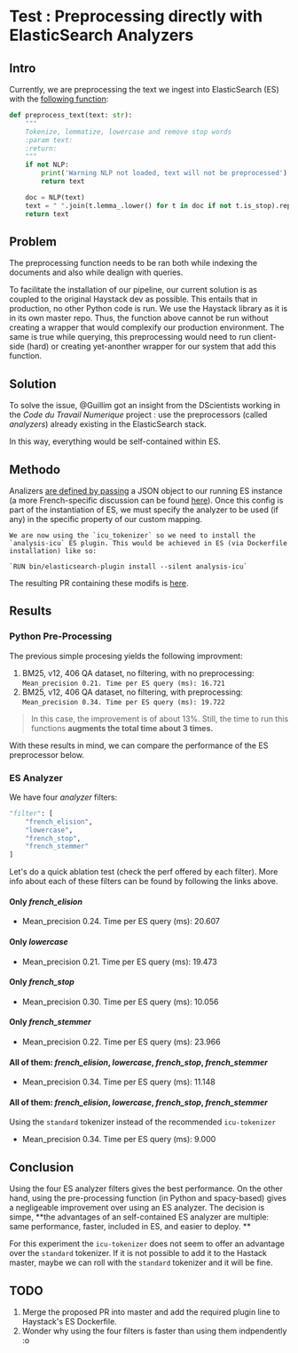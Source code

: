 # Test : Preprocessing directly with ElasticSearch Analyzers

## Intro

Currently, we are preprocessing the text we ingest into ElasticSearch (ES) with the [following function](https://github.com/etalab-ia/piaf-ml/blob/9f27997447fe5985eb3d4ddf959fe9435206548e/src/util/convert_json_to_dictsAndEmbeddings.py#L18): 

```python
def preprocess_text(text: str):
    """
    Tokenize, lemmatize, lowercase and remove stop words
    :param text:
    :return:
    """
    if not NLP:
        print('Warning NLP not loaded, text will not be preprocessed')
        return text

    doc = NLP(text)
    text = " ".join(t.lemma_.lower() for t in doc if not t.is_stop).replace("\n", " ")
    return text
```


## Problem

The preprocessing function needs to be ran both while indexing the documents and also while dealign with queries.

To facilitate the installation of our pipeline, our current solution is as coupled to the original Haystack dev as possible. This entails that in production, no other Python code is run. We use the Haystack library as it is in its own master repo. Thus, the function above cannot be run without creating a wrapper that would complexify our production environment. The same is true while querying, this preprocessing would need to run client-side (hard) or creating yet-anonther wrapper for our system that add this function.

## Solution
To solve the issue, @Guillim got an insight from the DScientists working in the _Code du Travail Numerique_ project : use the preprocessors (called _analyzers_) already existing in the ElasticSearch stack. 

In this way, everything would be self-contained within ES.

## Methodo
Analizers [are defined by passing](https://www.elastic.co/guide/en/elasticsearch/reference/current/analysis-lang-analyzer.html#french-analyzer) a JSON object to our running ES instance (a more French-specific discussion can be found [here](https://jolicode.com/blog/construire-un-bon-analyzer-francais-pour-elasticsearch)).
Once this config is part of the instantiation of ES, we must specify the analyzer to be used (if any) in the specific property of our custom mapping.

```{important}
We are now using the `icu_tokenizer` so we need to install the `analysis-icu` ES plugin. This would be achieved in ES (via Dockerfile installation) like so:

`RUN bin/elasticsearch-plugin install --silent analysis-icu`

```

The resulting PR containing these modifs is [here]().  


## Results


### Python Pre-Processing
The previous simple procesing yields the following improvment: 

1. BM25, v12, 406 QA dataset, no filtering, with no preprocessing: `Mean_precision 0.21. Time per ES query (ms): 16.721`
2. BM25, v12, 406 QA dataset, no filtering, with preprocessing:   `Mean_precision 0.34. Time per ES query (ms): 19.722`

>In this case, the improvement is of about 13%. Still, the time to run this functions **augments the total time about 3 times.** 


With these results in mind, we can compare the performance of the ES preprocessor below.

### ES Analyzer

We have four _analyzer_ filters:

```python                    
"filter": [
    "french_elision",
    "lowercase",
    "french_stop",
    "french_stemmer"
]
```
Let's do a quick ablation test (check the perf offered by each filter). More info about each of these filters can be found by following the links above.
#### Only _french_elision_ 

* Mean_precision 0.24. Time per ES query (ms): 20.607

#### Only _lowercase_

* Mean_precision 0.21. Time per ES query (ms): 19.473

#### Only _french_stop_

* Mean_precision 0.30. Time per ES query (ms): 10.056

#### Only _french_stemmer_

* Mean_precision 0.22. Time per ES query (ms): 23.966

#### All of them: _french_elision_,  _lowercase_, _french_stop_, _french_stemmer_


* Mean_precision 0.34. Time per ES query (ms): 11.148

#### All of them: _french_elision_,  _lowercase_, _french_stop_, _french_stemmer_ 
Using the `standard` tokenizer instead of the recommended `icu-tokenizer`

* Mean_precision 0.34. Time per ES query (ms): 9.000


## Conclusion

Using the four ES analyzer filters gives the best performance. On the other hand, using the pre-processing function (in Python and spacy-based) gives a negligeable improvement over using an ES analyzer. The decision is simpe, **the advantages of an self-contained ES analyzer are multiple: same performance, faster, included in ES, and easier to deploy. **

For this experiment the `icu-tokenizer` does not seem to offer an advantage over the `standard` tokenizer. If it is not possible to add it to the Hastack master, maybe we can roll with the `standard` tokenizer and it will be fine.




## TODO

1. Merge the proposed PR into master and add the required plugin line to Haystack's ES Dockerfile. 
2. Wonder why using the four filters is faster than using them indpendently :o 